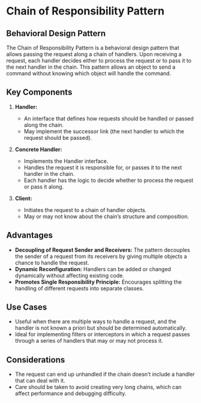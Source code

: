 # Chain of Responsibility Pattern

## Behavioral Design Pattern

The Chain of Responsibility Pattern is a behavioral design pattern that allows passing the request along a chain of
handlers. Upon receiving a request, each handler decides either to process the request or to pass it to the next handler
in the chain. This pattern allows an object to send a command without knowing which object will handle the command.

## Key Components

1. **Handler:**
    - An interface that defines how requests should be handled or passed along the chain.
    - May implement the successor link (the next handler to which the request should be passed).

2. **Concrete Handler:**
    - Implements the Handler interface.
    - Handles the request it is responsible for, or passes it to the next handler in the chain.
    - Each handler has the logic to decide whether to process the request or pass it along.

3. **Client:**
    - Initiates the request to a chain of handler objects.
    - May or may not know about the chain’s structure and composition.

## Advantages

- **Decoupling of Request Sender and Receivers:** The pattern decouples the sender of a request from its receivers by
  giving multiple objects a chance to handle the request.
- **Dynamic Reconfiguration:** Handlers can be added or changed dynamically without affecting existing code.
- **Promotes Single Responsibility Principle:** Encourages splitting the handling of different requests into separate
  classes.

## Use Cases

- Useful when there are multiple ways to handle a request, and the handler is not known a priori but should be
  determined automatically.
- Ideal for implementing filters or interceptors in which a request passes through a series of handlers that may or may
  not process it.

## Considerations

- The request can end up unhandled if the chain doesn’t include a handler that can deal with it.
- Care should be taken to avoid creating very long chains, which can affect performance and debugging difficulty.

